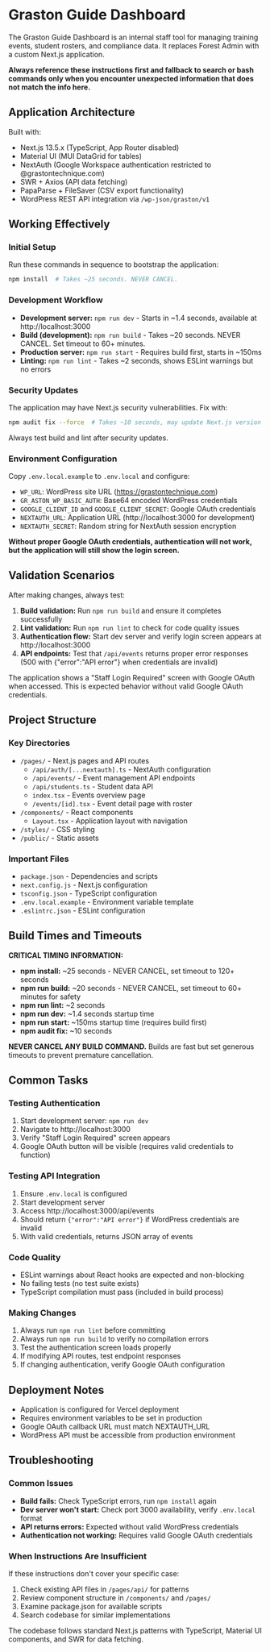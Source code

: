 # Graston Guide Dashboard

The Graston Guide Dashboard is an internal staff tool for managing training events, student rosters, and compliance data. It replaces Forest Admin with a custom Next.js application.

**Always reference these instructions first and fallback to search or bash commands only when you encounter unexpected information that does not match the info here.**

## Application Architecture

Built with:
- Next.js 13.5.x (TypeScript, App Router disabled)
- Material UI (MUI DataGrid for tables)
- NextAuth (Google Workspace authentication restricted to @grastontechnique.com)
- SWR + Axios (API data fetching)
- PapaParse + FileSaver (CSV export functionality)
- WordPress REST API integration via `/wp-json/graston/v1`

## Working Effectively

### Initial Setup
Run these commands in sequence to bootstrap the application:
```bash
npm install  # Takes ~25 seconds. NEVER CANCEL.
```

### Development Workflow
- **Development server:** `npm run dev` - Starts in ~1.4 seconds, available at http://localhost:3000
- **Build (development):** `npm run build` - Takes ~20 seconds. NEVER CANCEL. Set timeout to 60+ minutes.
- **Production server:** `npm run start` - Requires build first, starts in ~150ms
- **Linting:** `npm run lint` - Takes ~2 seconds, shows ESLint warnings but no errors

### Security Updates
The application may have Next.js security vulnerabilities. Fix with:
```bash
npm audit fix --force  # Takes ~10 seconds, may update Next.js version
```
Always test build and lint after security updates.

### Environment Configuration
Copy `.env.local.example` to `.env.local` and configure:
- `WP_URL`: WordPress site URL (https://grastontechnique.com)
- `GR_ASTON_WP_BASIC_AUTH`: Base64 encoded WordPress credentials
- `GOOGLE_CLIENT_ID` and `GOOGLE_CLIENT_SECRET`: Google OAuth credentials
- `NEXTAUTH_URL`: Application URL (http://localhost:3000 for development)
- `NEXTAUTH_SECRET`: Random string for NextAuth session encryption

**Without proper Google OAuth credentials, authentication will not work, but the application will still show the login screen.**

## Validation Scenarios

After making changes, always test:

1. **Build validation:** Run `npm run build` and ensure it completes successfully
2. **Lint validation:** Run `npm run lint` to check for code quality issues
3. **Authentication flow:** Start dev server and verify login screen appears at http://localhost:3000
4. **API endpoints:** Test that `/api/events` returns proper error responses (500 with {"error":"API error"} when credentials are invalid)

The application shows a "Staff Login Required" screen with Google OAuth when accessed. This is expected behavior without valid Google OAuth credentials.

## Project Structure

### Key Directories
- `/pages/` - Next.js pages and API routes
  - `/api/auth/[...nextauth].ts` - NextAuth configuration
  - `/api/events/` - Event management API endpoints
  - `/api/students.ts` - Student data API
  - `index.tsx` - Events overview page
  - `/events/[id].tsx` - Event detail page with roster
- `/components/` - React components
  - `Layout.tsx` - Application layout with navigation
- `/styles/` - CSS styling
- `/public/` - Static assets

### Important Files
- `package.json` - Dependencies and scripts
- `next.config.js` - Next.js configuration
- `tsconfig.json` - TypeScript configuration
- `.env.local.example` - Environment variable template
- `.eslintrc.json` - ESLint configuration

## Build Times and Timeouts

**CRITICAL TIMING INFORMATION:**
- **npm install:** ~25 seconds - NEVER CANCEL, set timeout to 120+ seconds
- **npm run build:** ~20 seconds - NEVER CANCEL, set timeout to 60+ minutes for safety
- **npm run lint:** ~2 seconds
- **npm run dev:** ~1.4 seconds startup time
- **npm run start:** ~150ms startup time (requires build first)
- **npm audit fix:** ~10 seconds

**NEVER CANCEL ANY BUILD COMMAND.** Builds are fast but set generous timeouts to prevent premature cancellation.

## Common Tasks

### Testing Authentication
1. Start development server: `npm run dev`
2. Navigate to http://localhost:3000
3. Verify "Staff Login Required" screen appears
4. Google OAuth button will be visible (requires valid credentials to function)

### Testing API Integration
1. Ensure `.env.local` is configured
2. Start development server
3. Access http://localhost:3000/api/events
4. Should return `{"error":"API error"}` if WordPress credentials are invalid
5. With valid credentials, returns JSON array of events

### Code Quality
- ESLint warnings about React hooks are expected and non-blocking
- No failing tests (no test suite exists)
- TypeScript compilation must pass (included in build process)

### Making Changes
1. Always run `npm run lint` before committing
2. Always run `npm run build` to verify no compilation errors
3. Test the authentication screen loads properly
4. If modifying API routes, test endpoint responses
5. If changing authentication, verify Google OAuth configuration

## Deployment Notes
- Application is configured for Vercel deployment
- Requires environment variables to be set in production
- Google OAuth callback URL must match NEXTAUTH_URL
- WordPress API must be accessible from production environment

## Troubleshooting

### Common Issues
- **Build fails:** Check TypeScript errors, run `npm install` again
- **Dev server won't start:** Check port 3000 availability, verify `.env.local` format
- **API returns errors:** Expected without valid WordPress credentials
- **Authentication not working:** Requires valid Google OAuth credentials

### When Instructions Are Insufficient
If these instructions don't cover your specific case:
1. Check existing API files in `/pages/api/` for patterns
2. Review component structure in `/components/` and `/pages/`
3. Examine package.json for available scripts
4. Search codebase for similar implementations

The codebase follows standard Next.js patterns with TypeScript, Material UI components, and SWR for data fetching.